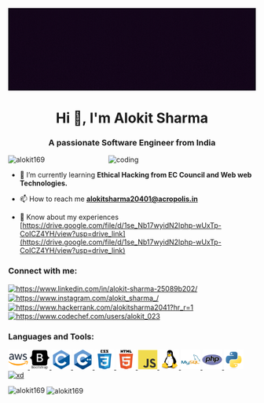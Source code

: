 <img align="center" alt="coding" width="800" src="https://github.com/alokit169/alokit169/blob/main/Computer%20science%20engineer.gif">
<h1 align="center">Hi 👋, I'm Alokit Sharma</h1>
<h3 align="center">A passionate Software Engineer from India</h3>

<img align="right" alt="coding" width="300" src="https://media4.giphy.com/media/USV0ym3bVWQJJmNu3N/200w.webp?cid=ecf05e47dj7jx1kio0b1zqsd2h5xx9bwl07nymhebz1vbjpo&ep=v1_gifs_search&rid=200w.webp&ct=g">

<p align="left"> <img src="https://komarev.com/ghpvc/?username=alokit169&label=Profile%20views&color=0e75b6&style=flat" alt="alokit169" /> </p>

- 🌱 I’m currently learning **Ethical Hacking from EC Council and Web web Technologies.**

- 📫 How to reach me **alokitsharma20401@acropolis.in**

- 📄 Know about my experiences [https://drive.google.com/file/d/1se_Nb17wyidN2Iphp-wUxTp-CoICZ4YH/view?usp=drive_link](https://drive.google.com/file/d/1se_Nb17wyidN2Iphp-wUxTp-CoICZ4YH/view?usp=drive_link)

<h3 align="left">Connect with me:</h3>
<p align="left">
<a href="https://linkedin.com/in/https://www.linkedin.com/in/alokit-sharma-25089b202/" target="blank"><img align="center" src="https://raw.githubusercontent.com/rahuldkjain/github-profile-readme-generator/master/src/images/icons/Social/linked-in-alt.svg" alt="https://www.linkedin.com/in/alokit-sharma-25089b202/" height="30" width="40" /></a>
<a href="https://instagram.com/https://www.instagram.com/alokit_sharma_/" target="blank"><img align="center" src="https://raw.githubusercontent.com/rahuldkjain/github-profile-readme-generator/master/src/images/icons/Social/instagram.svg" alt="https://www.instagram.com/alokit_sharma_/" height="30" width="40" /></a>
<a href="https://www.hackerrank.com/https://www.hackerrank.com/alokitsharma2041?hr_r=1" target="blank"><img align="center" src="https://raw.githubusercontent.com/rahuldkjain/github-profile-readme-generator/master/src/images/icons/Social/hackerrank.svg" alt="https://www.hackerrank.com/alokitsharma2041?hr_r=1" height="30" width="40" /></a>
<a href="https://codeforces.com/profile/https://www.codechef.com/users/alokit_023" target="blank"><img align="center" src="https://raw.githubusercontent.com/rahuldkjain/github-profile-readme-generator/master/src/images/icons/Social/codeforces.svg" alt="https://www.codechef.com/users/alokit_023" height="30" width="40" /></a>
</p>

<h3 align="left">Languages and Tools:</h3>
<p align="left"> <a href="https://aws.amazon.com" target="_blank" rel="noreferrer"> <img src="https://raw.githubusercontent.com/devicons/devicon/master/icons/amazonwebservices/amazonwebservices-original-wordmark.svg" alt="aws" width="40" height="40"/> </a> <a href="https://getbootstrap.com" target="_blank" rel="noreferrer"> <img src="https://raw.githubusercontent.com/devicons/devicon/master/icons/bootstrap/bootstrap-plain-wordmark.svg" alt="bootstrap" width="40" height="40"/> </a> <a href="https://www.cprogramming.com/" target="_blank" rel="noreferrer"> <img src="https://raw.githubusercontent.com/devicons/devicon/master/icons/c/c-original.svg" alt="c" width="40" height="40"/> </a> <a href="https://www.w3schools.com/cpp/" target="_blank" rel="noreferrer"> <img src="https://raw.githubusercontent.com/devicons/devicon/master/icons/cplusplus/cplusplus-original.svg" alt="cplusplus" width="40" height="40"/> </a> <a href="https://www.w3schools.com/css/" target="_blank" rel="noreferrer"> <img src="https://raw.githubusercontent.com/devicons/devicon/master/icons/css3/css3-original-wordmark.svg" alt="css3" width="40" height="40"/> </a> <a href="https://www.w3.org/html/" target="_blank" rel="noreferrer"> <img src="https://raw.githubusercontent.com/devicons/devicon/master/icons/html5/html5-original-wordmark.svg" alt="html5" width="40" height="40"/> </a> <a href="https://developer.mozilla.org/en-US/docs/Web/JavaScript" target="_blank" rel="noreferrer"> <img src="https://raw.githubusercontent.com/devicons/devicon/master/icons/javascript/javascript-original.svg" alt="javascript" width="40" height="40"/> </a> <a href="https://www.linux.org/" target="_blank" rel="noreferrer"> <img src="https://raw.githubusercontent.com/devicons/devicon/master/icons/linux/linux-original.svg" alt="linux" width="40" height="40"/> </a> <a href="https://www.mysql.com/" target="_blank" rel="noreferrer"> <img src="https://raw.githubusercontent.com/devicons/devicon/master/icons/mysql/mysql-original-wordmark.svg" alt="mysql" width="40" height="40"/> </a> <a href="https://www.php.net" target="_blank" rel="noreferrer"> <img src="https://raw.githubusercontent.com/devicons/devicon/master/icons/php/php-original.svg" alt="php" width="40" height="40"/> </a> <a href="https://www.python.org" target="_blank" rel="noreferrer"> <img src="https://raw.githubusercontent.com/devicons/devicon/master/icons/python/python-original.svg" alt="python" width="40" height="40"/> </a> <a href="https://www.adobe.com/products/xd.html" target="_blank" rel="noreferrer"> <img src="https://cdn.worldvectorlogo.com/logos/adobe-xd.svg" alt="xd" width="40" height="40"/> </a> </p>

<p><img align="left" src="https://github-readme-stats.vercel.app/api/top-langs?username=alokit169&show_icons=true&locale=en&layout=compact" alt="alokit169" /></p>

<p>&nbsp;<img align="center" src="https://github-readme-stats.vercel.app/api?username=alokit169&show_icons=true&locale=en" alt="alokit169" /></p>

